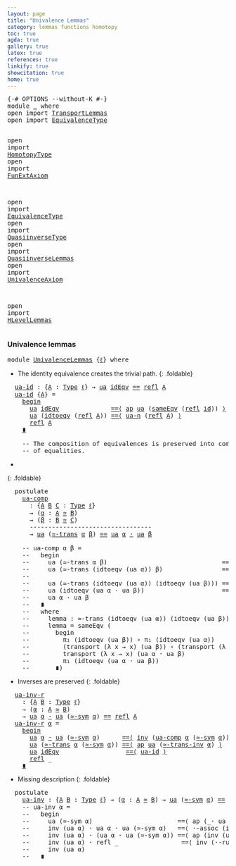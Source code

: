 ```yaml
---
layout: page
title: "Univalence Lemmas"
category: lemmas functions homotopy
toc: true
agda: true
gallery: true
latex: true
references: true
linkify: true
showcitation: true
home: true
---
```


<div class="hide" >
<pre class="Agda">
<a id="227" class="Symbol">{-#</a> <a id="231" class="Keyword">OPTIONS</a> <a id="239" class="Pragma">--without-K</a> <a id="251" class="Symbol">#-}</a>
<a id="255" class="Keyword">module</a> <a id="262" href="UnivalenceLemmas.html" class="Module">_</a> <a id="264" class="Keyword">where</a>
<a id="270" class="Keyword">open</a> <a id="275" class="Keyword">import</a> <a id="282" href="TransportLemmas.html" class="Module">TransportLemmas</a>
<a id="298" class="Keyword">open</a> <a id="303" class="Keyword">import</a> <a id="310" href="EquivalenceType.html" class="Module">EquivalenceType</a>

<a id="327" class="Keyword">open</a> <a id="332" class="Keyword">import</a> <a id="339" href="HomotopyType.html" class="Module">HomotopyType</a>
<a id="352" class="Keyword">open</a> <a id="357" class="Keyword">import</a> <a id="364" href="FunExtAxiom.html" class="Module">FunExtAxiom</a>

<a id="377" class="Keyword">open</a> <a id="382" class="Keyword">import</a> <a id="389" href="EquivalenceType.html" class="Module">EquivalenceType</a>
<a id="405" class="Keyword">open</a> <a id="410" class="Keyword">import</a> <a id="417" href="QuasiinverseType.html" class="Module">QuasiinverseType</a>
<a id="434" class="Keyword">open</a> <a id="439" class="Keyword">import</a> <a id="446" href="QuasiinverseLemmas.html" class="Module">QuasiinverseLemmas</a>
<a id="465" class="Keyword">open</a> <a id="470" class="Keyword">import</a> <a id="477" href="UnivalenceAxiom.html" class="Module">UnivalenceAxiom</a>

<a id="494" class="Keyword">open</a> <a id="499" class="Keyword">import</a> <a id="506" href="HLevelLemmas.html" class="Module">HLevelLemmas</a>
</pre>
</div>

### Univalence lemmas

<pre class="Agda">
<a id="574" class="Keyword">module</a> <a id="UnivalenceLemmas"></a><a id="581" href="UnivalenceLemmas.html#581" class="Module">UnivalenceLemmas</a> <a id="598" class="Symbol">{</a><a id="599" href="UnivalenceLemmas.html#599" class="Bound">ℓ</a><a id="600" class="Symbol">}</a> <a id="602" class="Keyword">where</a>
</pre>

- The identity equivalence creates the trivial path.
{: .foldable}
<pre class="Agda">
  <a id="UnivalenceLemmas.ua-id"></a><a id="702" href="UnivalenceLemmas.html#702" class="Function">ua-id</a> <a id="708" class="Symbol">:</a> <a id="710" class="Symbol">{</a><a id="711" href="UnivalenceLemmas.html#711" class="Bound">A</a> <a id="713" class="Symbol">:</a> <a id="715" href="Intro.html#1593" class="Function">Type</a> <a id="720" href="UnivalenceLemmas.html#599" class="Bound">ℓ</a><a id="721" class="Symbol">}</a> <a id="723" class="Symbol">→</a> <a id="725" href="UnivalenceAxiom.html#1389" class="Function">ua</a> <a id="728" href="QuasiinverseLemmas.html#1413" class="Function">idEqv</a> <a id="734" href="EqualityType.html#1038" class="Datatype Operator">==</a> <a id="737" href="EqualityType.html#1305" class="Function">refl</a> <a id="742" href="UnivalenceLemmas.html#711" class="Bound">A</a>
  <a id="746" href="UnivalenceLemmas.html#702" class="Function">ua-id</a> <a id="752" class="Symbol">{</a><a id="753" href="UnivalenceLemmas.html#753" class="Bound">A</a><a id="754" class="Symbol">}</a> <a id="756" class="Symbol">=</a>
    <a id="762" href="EqualityType.html#4493" class="Function Operator">begin</a>
      <a id="774" href="UnivalenceAxiom.html#1389" class="Function">ua</a> <a id="777" href="QuasiinverseLemmas.html#1413" class="Function">idEqv</a>              <a id="796" href="EqualityType.html#4195" class="Function Operator">==⟨</a> <a id="800" href="AlgebraOnPaths.html#454" class="Function">ap</a> <a id="803" href="UnivalenceAxiom.html#1389" class="Function">ua</a> <a id="806" class="Symbol">(</a><a id="807" href="HLevelLemmas.html#7450" class="Function">sameEqv</a> <a id="815" class="Symbol">(</a><a id="816" href="EqualityType.html#1305" class="Function">refl</a> <a id="821" href="BasicFunctions.html#364" class="Function">id</a><a id="823" class="Symbol">))</a> <a id="826" href="EqualityType.html#4195" class="Function Operator">⟩</a>
      <a id="834" href="UnivalenceAxiom.html#1389" class="Function">ua</a> <a id="837" class="Symbol">(</a><a id="838" href="UnivalenceAxiom.html#705" class="Function">idtoeqv</a> <a id="846" class="Symbol">(</a><a id="847" href="EqualityType.html#1305" class="Function">refl</a> <a id="852" href="UnivalenceLemmas.html#753" class="Bound">A</a><a id="853" class="Symbol">))</a> <a id="856" href="EqualityType.html#4195" class="Function Operator">==⟨</a> <a id="860" href="UnivalenceAxiom.html#1739" class="Function">ua-η</a> <a id="865" class="Symbol">(</a><a id="866" href="EqualityType.html#1305" class="Function">refl</a> <a id="871" href="UnivalenceLemmas.html#753" class="Bound">A</a><a id="872" class="Symbol">)</a> <a id="874" href="EqualityType.html#4195" class="Function Operator">⟩</a>
      <a id="882" href="EqualityType.html#1305" class="Function">refl</a> <a id="887" href="UnivalenceLemmas.html#753" class="Bound">A</a>
    <a id="893" href="EqualityType.html#4390" class="Function Operator">∎</a>

    <a id="900" class="Comment">-- The composition of equivalences is preserved into composition</a>
    <a id="969" class="Comment">-- of equalities.</a>
</pre>
-
{: .foldable}
<pre class="Agda">
  <a id="1029" class="Keyword">postulate</a>
    <a id="UnivalenceLemmas.ua-comp"></a><a id="1043" href="UnivalenceLemmas.html#1043" class="Postulate">ua-comp</a>
      <a id="1057" class="Symbol">:</a> <a id="1059" class="Symbol">{</a><a id="1060" href="UnivalenceLemmas.html#1060" class="Bound">A</a> <a id="1062" href="UnivalenceLemmas.html#1062" class="Bound">B</a> <a id="1064" href="UnivalenceLemmas.html#1064" class="Bound">C</a> <a id="1066" class="Symbol">:</a> <a id="1068" href="Intro.html#1593" class="Function">Type</a> <a id="1073" href="UnivalenceLemmas.html#599" class="Bound">ℓ</a><a id="1074" class="Symbol">}</a>
      <a id="1082" class="Symbol">→</a> <a id="1084" class="Symbol">(</a><a id="1085" href="UnivalenceLemmas.html#1085" class="Bound">α</a> <a id="1087" class="Symbol">:</a> <a id="1089" href="UnivalenceLemmas.html#1060" class="Bound">A</a> <a id="1091" href="EquivalenceType.html#764" class="Function Operator">≃</a> <a id="1093" href="UnivalenceLemmas.html#1062" class="Bound">B</a><a id="1094" class="Symbol">)</a>
      <a id="1102" class="Symbol">→</a> <a id="1104" class="Symbol">(</a><a id="1105" href="UnivalenceLemmas.html#1105" class="Bound">β</a> <a id="1107" class="Symbol">:</a> <a id="1109" href="UnivalenceLemmas.html#1062" class="Bound">B</a> <a id="1111" href="EquivalenceType.html#764" class="Function Operator">≃</a> <a id="1113" href="UnivalenceLemmas.html#1064" class="Bound">C</a><a id="1114" class="Symbol">)</a>
      <a id="1122" class="Comment">---------------------------------</a>
      <a id="1162" class="Symbol">→</a> <a id="1164" href="UnivalenceAxiom.html#1389" class="Function">ua</a> <a id="1167" class="Symbol">(</a><a id="1168" href="QuasiinverseLemmas.html#1653" class="Function">≃-trans</a> <a id="1176" href="UnivalenceLemmas.html#1085" class="Bound">α</a> <a id="1178" href="UnivalenceLemmas.html#1105" class="Bound">β</a><a id="1179" class="Symbol">)</a> <a id="1181" href="EqualityType.html#1038" class="Datatype Operator">==</a> <a id="1184" href="UnivalenceAxiom.html#1389" class="Function">ua</a> <a id="1187" href="UnivalenceLemmas.html#1085" class="Bound">α</a> <a id="1189" href="EqualityType.html#2296" class="Function Operator">·</a> <a id="1191" href="UnivalenceAxiom.html#1389" class="Function">ua</a> <a id="1194" href="UnivalenceLemmas.html#1105" class="Bound">β</a>

    <a id="1201" class="Comment">-- ua-comp α β =</a>
    <a id="1222" class="Comment">--   begin</a>
    <a id="1237" class="Comment">--     ua (≃-trans α β)                               ==⟨ ap (λ x → ua (≃-trans x β)) (inv (ua-β α)) ⟩</a>
    <a id="1344" class="Comment">--     ua (≃-trans (idtoeqv (ua α)) β)                ==⟨ ap (λ x → ua (≃-trans (idtoeqv (ua α)) x))</a>
    <a id="1449" class="Comment">--                                                        (inv (ua-β β)) ⟩</a>
    <a id="1528" class="Comment">--     ua (≃-trans (idtoeqv (ua α)) (idtoeqv (ua β))) ==⟨ ap ua lemma ⟩</a>
    <a id="1604" class="Comment">--     ua (idtoeqv (ua α · ua β))                     ==⟨ ua-η (ua α · ua β) ⟩</a>
    <a id="1687" class="Comment">--     ua α · ua β</a>
    <a id="1710" class="Comment">--   ∎</a>
    <a id="1721" class="Comment">--   where</a>
    <a id="1736" class="Comment">--     lemma : ≃-trans (idtoeqv (ua α)) (idtoeqv (ua β)) == idtoeqv (ua α · ua β)</a>
    <a id="1822" class="Comment">--     lemma = sameEqv (</a>
    <a id="1851" class="Comment">--       begin</a>
    <a id="1870" class="Comment">--         π₁ (idtoeqv (ua β)) ∘ π₁ (idtoeqv (ua α))                 ==⟨ refl _ ⟩</a>
    <a id="1956" class="Comment">--         (transport (λ x → x) (ua β)) ∘ (transport (λ x → x) (ua α)) ==⟨ transport-comp (ua α) (ua β) ⟩</a>
    <a id="2066" class="Comment">--         transport (λ x → x) (ua α · ua β)                           ==⟨ refl _ ⟩</a>
    <a id="2154" class="Comment">--         π₁ (idtoeqv (ua α · ua β))</a>
    <a id="2196" class="Comment">--       ∎)</a>
</pre>

- Inverses are preserved
{: .foldable}
<pre class="Agda">
  <a id="UnivalenceLemmas.ua-inv-r"></a><a id="2274" href="UnivalenceLemmas.html#2274" class="Function">ua-inv-r</a>
    <a id="2287" class="Symbol">:</a> <a id="2289" class="Symbol">{</a><a id="2290" href="UnivalenceLemmas.html#2290" class="Bound">A</a> <a id="2292" href="UnivalenceLemmas.html#2292" class="Bound">B</a> <a id="2294" class="Symbol">:</a> <a id="2296" href="Intro.html#1593" class="Function">Type</a> <a id="2301" href="UnivalenceLemmas.html#599" class="Bound">ℓ</a><a id="2302" class="Symbol">}</a>
    <a id="2308" class="Symbol">→</a> <a id="2310" class="Symbol">(</a><a id="2311" href="UnivalenceLemmas.html#2311" class="Bound">α</a> <a id="2313" class="Symbol">:</a> <a id="2315" href="UnivalenceLemmas.html#2290" class="Bound">A</a> <a id="2317" href="EquivalenceType.html#764" class="Function Operator">≃</a> <a id="2319" href="UnivalenceLemmas.html#2292" class="Bound">B</a><a id="2320" class="Symbol">)</a>
    <a id="2326" class="Symbol">→</a> <a id="2328" href="UnivalenceAxiom.html#1389" class="Function">ua</a> <a id="2331" href="UnivalenceLemmas.html#2311" class="Bound">α</a> <a id="2333" href="EqualityType.html#2296" class="Function Operator">·</a> <a id="2335" href="UnivalenceAxiom.html#1389" class="Function">ua</a> <a id="2338" class="Symbol">(</a><a id="2339" href="QuasiinverseLemmas.html#2010" class="Function">≃-sym</a> <a id="2345" href="UnivalenceLemmas.html#2311" class="Bound">α</a><a id="2346" class="Symbol">)</a> <a id="2348" href="EqualityType.html#1038" class="Datatype Operator">==</a> <a id="2351" href="EqualityType.html#1305" class="Function">refl</a> <a id="2356" href="UnivalenceLemmas.html#2290" class="Bound">A</a>
  <a id="2360" href="UnivalenceLemmas.html#2274" class="Function">ua-inv-r</a> <a id="2369" href="UnivalenceLemmas.html#2369" class="Bound">α</a> <a id="2371" class="Symbol">=</a>
    <a id="2377" href="EqualityType.html#4493" class="Function Operator">begin</a>
      <a id="2389" href="UnivalenceAxiom.html#1389" class="Function">ua</a> <a id="2392" href="UnivalenceLemmas.html#2369" class="Bound">α</a> <a id="2394" href="EqualityType.html#2296" class="Function Operator">·</a> <a id="2396" href="UnivalenceAxiom.html#1389" class="Function">ua</a> <a id="2399" class="Symbol">(</a><a id="2400" href="QuasiinverseLemmas.html#2010" class="Function">≃-sym</a> <a id="2406" href="UnivalenceLemmas.html#2369" class="Bound">α</a><a id="2407" class="Symbol">)</a>      <a id="2414" href="EqualityType.html#4195" class="Function Operator">==⟨</a> <a id="2418" href="EqualityType.html#2553" class="Function">inv</a> <a id="2422" class="Symbol">(</a><a id="2423" href="UnivalenceLemmas.html#1043" class="Postulate">ua-comp</a> <a id="2431" href="UnivalenceLemmas.html#2369" class="Bound">α</a> <a id="2433" class="Symbol">(</a><a id="2434" href="QuasiinverseLemmas.html#2010" class="Function">≃-sym</a> <a id="2440" href="UnivalenceLemmas.html#2369" class="Bound">α</a><a id="2441" class="Symbol">))</a> <a id="2444" href="EqualityType.html#4195" class="Function Operator">⟩</a>
      <a id="2452" href="UnivalenceAxiom.html#1389" class="Function">ua</a> <a id="2455" class="Symbol">(</a><a id="2456" href="QuasiinverseLemmas.html#1653" class="Function">≃-trans</a> <a id="2464" href="UnivalenceLemmas.html#2369" class="Bound">α</a> <a id="2466" class="Symbol">(</a><a id="2467" href="QuasiinverseLemmas.html#2010" class="Function">≃-sym</a> <a id="2473" href="UnivalenceLemmas.html#2369" class="Bound">α</a><a id="2474" class="Symbol">))</a> <a id="2477" href="EqualityType.html#4195" class="Function Operator">==⟨</a> <a id="2481" href="AlgebraOnPaths.html#454" class="Function">ap</a> <a id="2484" href="UnivalenceAxiom.html#1389" class="Function">ua</a> <a id="2487" class="Symbol">(</a><a id="2488" href="HLevelLemmas.html#7976" class="Function">≃-trans-inv</a> <a id="2500" href="UnivalenceLemmas.html#2369" class="Bound">α</a><a id="2501" class="Symbol">)</a> <a id="2503" href="EqualityType.html#4195" class="Function Operator">⟩</a>
      <a id="2511" href="UnivalenceAxiom.html#1389" class="Function">ua</a> <a id="2514" href="QuasiinverseLemmas.html#1413" class="Function">idEqv</a>                  <a id="2537" href="EqualityType.html#4195" class="Function Operator">==⟨</a> <a id="2541" href="UnivalenceLemmas.html#702" class="Function">ua-id</a> <a id="2547" href="EqualityType.html#4195" class="Function Operator">⟩</a>
      <a id="2555" href="EqualityType.html#1305" class="Function">refl</a> <a id="2560" class="Symbol">_</a>
    <a id="2566" href="EqualityType.html#4390" class="Function Operator">∎</a>
</pre>

- Missing description
{: .foldable}
<pre class="Agda">
  <a id="2631" class="Keyword">postulate</a>
    <a id="UnivalenceLemmas.ua-inv"></a><a id="2645" href="UnivalenceLemmas.html#2645" class="Postulate">ua-inv</a> <a id="2652" class="Symbol">:</a> <a id="2654" class="Symbol">{</a><a id="2655" href="UnivalenceLemmas.html#2655" class="Bound">A</a> <a id="2657" href="UnivalenceLemmas.html#2657" class="Bound">B</a> <a id="2659" class="Symbol">:</a> <a id="2661" href="Intro.html#1593" class="Function">Type</a> <a id="2666" href="UnivalenceLemmas.html#599" class="Bound">ℓ</a><a id="2667" class="Symbol">}</a> <a id="2669" class="Symbol">→</a> <a id="2671" class="Symbol">(</a><a id="2672" href="UnivalenceLemmas.html#2672" class="Bound">α</a> <a id="2674" class="Symbol">:</a> <a id="2676" href="UnivalenceLemmas.html#2655" class="Bound">A</a> <a id="2678" href="EquivalenceType.html#764" class="Function Operator">≃</a> <a id="2680" href="UnivalenceLemmas.html#2657" class="Bound">B</a><a id="2681" class="Symbol">)</a> <a id="2683" class="Symbol">→</a> <a id="2685" href="UnivalenceAxiom.html#1389" class="Function">ua</a> <a id="2688" class="Symbol">(</a><a id="2689" href="QuasiinverseLemmas.html#2010" class="Function">≃-sym</a> <a id="2695" href="UnivalenceLemmas.html#2672" class="Bound">α</a><a id="2696" class="Symbol">)</a> <a id="2698" href="EqualityType.html#1038" class="Datatype Operator">==</a> <a id="2701" href="EqualityType.html#2553" class="Function">inv</a> <a id="2705" class="Symbol">(</a><a id="2706" href="UnivalenceAxiom.html#1389" class="Function">ua</a> <a id="2709" href="UnivalenceLemmas.html#2672" class="Bound">α</a><a id="2710" class="Symbol">)</a>
    <a id="2716" class="Comment">-- ua-inv α =</a>
    <a id="2734" class="Comment">--   begin</a>
    <a id="2749" class="Comment">--     ua (≃-sym α)                       ==⟨ ap (_· ua (≃-sym α)) (inv (·-linv (ua α))) ⟩</a>
    <a id="2844" class="Comment">--     inv (ua α) · ua α · ua (≃-sym α)   ==⟨ ·-assoc (inv (ua α)) _ _ ⟩</a>
    <a id="2921" class="Comment">--     inv (ua α) · (ua α · ua (≃-sym α)) ==⟨ ap (inv (ua α) ·_) (ua-inv-r α) ⟩</a>
    <a id="3005" class="Comment">--     inv (ua α) · refl _                 ==⟨ inv (·-runit (inv ((ua α)))) ⟩</a>
    <a id="3087" class="Comment">--     inv (ua α)</a>
    <a id="3109" class="Comment">--   ∎</a>
</pre>
